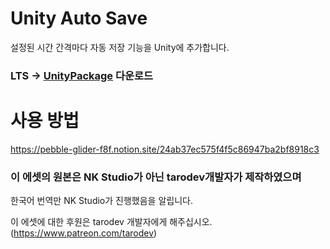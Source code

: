 # Unity Auto Save
설정된 시간 간격마다 자동 저장 기능을 Unity에 추가합니다.

### LTS -> [UnityPackage](https://github.com/NK-Studio/Unity-AutoSave/releases) 다운로드

# 사용 방법  
https://pebble-glider-f8f.notion.site/24ab37ec575f4f5c86947ba2bf8918c3

### 이 에셋의 원본은 NK Studio가 아닌 tarodev개발자가 제작하였으며  
한국어 번역만 NK Studio가 진행했음을 알립니다.
  
  
이 에셋에 대한 후원은 tarodev 개발자에게 해주십시오.(https://www.patreon.com/tarodev)

